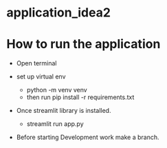 # application_idea2

# How to run the application
- Open terminal
- set up virtual env
    - python -m venv venv
    - then run pip install -r requirements.txt

- Once streamlit library is installed.
    - streamlit run app.py

- Before starting Development work make a branch.